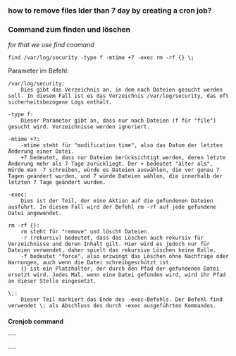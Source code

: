 ### how to remove files lder than 7 day by creating a cron job?

### Command zum finden und löschen

_for that we use  *find* coomand_
````
find /var/log/security -type f -mtime +7 -exec rm -rf {} \; 
````

Parameter im Befehl:

    /var/log/security:
        Dies gibt das Verzeichnis an, in dem nach Dateien gesucht werden soll. In diesem Fall ist es das Verzeichnis /var/log/security, das oft sicherheitsbezogene Logs enthält.

    -type f:
        Dieser Parameter gibt an, dass nur nach Dateien (f für "file") gesucht wird. Verzeichnisse werden ignoriert.

    -mtime +7:
        -mtime steht für "modification time", also das Datum der letzten Änderung einer Datei.
        +7 bedeutet, dass nur Dateien berücksichtigt werden, deren letzte Änderung mehr als 7 Tage zurückliegt. Der + bedeutet "älter als". Würde man -7 schreiben, würde es Dateien auswählen, die vor genau 7 Tagen geändert wurden, und 7 würde Dateien wählen, die innerhalb der letzten 7 Tage geändert wurden.

    -exec:
        Dies ist der Teil, der eine Aktion auf die gefundenen Dateien ausführt. In diesem Fall wird der Befehl rm -rf auf jede gefundene Datei angewendet.

    rm -rf {}:
        rm steht für "remove" und löscht Dateien.
        -r (rekursiv) bedeutet, dass das Löschen auch rekursiv für Verzeichnisse und deren Inhalt gilt. Hier wird es jedoch nur für Dateien verwendet, daher spielt das rekursive Löschen keine Rolle.
        -f bedeutet "force", also erzwingt das Löschen ohne Nachfrage oder Warnungen, auch wenn die Datei schreibgeschützt ist.
        {} ist ein Platzhalter, der durch den Pfad der gefundenen Datei ersetzt wird. Jedes Mal, wenn eine Datei gefunden wird, wird ihr Pfad an dieser Stelle eingesetzt.

    \;:
        Dieser Teil markiert das Ende des -exec-Befehls. Der Befehl find verwendet \; als Abschluss des durch -exec ausgeführten Kommandos.



#### Cronjob command 

´´´´

´´´´
